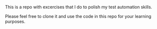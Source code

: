 This is a repo with excercises that I do to polish my test automation skills.

Please feel free to clone it and use the code in this repo for your learning purposes.
